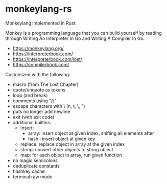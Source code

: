 # monkeylang-rs
Monkeylang implemented in Rust.

Monkey is a programming language that you can build yourself by reading through Writing An Interpreter In Go and Writing A Compiler In Go.
- <https://monkeylang.org/>
- <https://interpreterbook.com/>
- <https://interpreterbook.com/lost/>
- <https://compilerbook.com/>

Customized with the following:
- macro (from The Lost Chapter)
- quote/unquote as tokens
- loop (and break)
- comments using "//"
- escape characters with \\ (n, t, \\, ")
- puts no longer add newline
- exit (with exit code)
- additional builtins:
  - insert:
    - array: insert object at given index, shifting all elements after
    - hash : insert object at given key
  - replace: replace object in array at the given index
  - string: convert other objects to string object
  - map: for each object in array, run given function
- no magic semicolons
- deduplicate constants
- hashkey cache
- terminal raw mode

